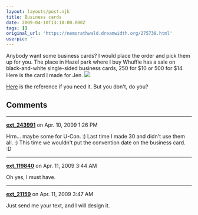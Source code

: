 ```yaml
---
layout: layouts/post.njk
title: Business cards
date: 2009-04-10T13:18:00.000Z
tags: []
original_url: 'https://nemorathwald.dreamwidth.org/275738.html'
userpic: ''
---
```

Anybody want some business cards? I would place the order and pick them up for you. The place in Hazel park where I buy Whuffie has a sale on black-and-white single-sided business cards, 250 for $10 or 500 for $14. Here is the card I made for Jen. ![](http://lh4.ggpht.com/_ENXtTKU9j1A/Sd9HIdmfwzI/AAAAAAAAGbA/WMh6M6X-7Ss/s400/jenleadbetterbusinesscard.gif)

[Here](http://www.xkcd.com/114/) is the reference if you need it. But you don't, do you?

## Comments

---

**[ext_243991](https://www.dreamwidth.org/users/ext_243991)** on Apr. 10, 2009 1:26 PM

Hrm... maybe some for U-Con. :) Last time I made 30 and didn't use them all. :) This time we wouldn't put the convention date on the business card. :D

---

**[ext_119840](https://www.dreamwidth.org/users/ext_119840)** on Apr. 11, 2009 3:44 AM

Oh yes, I must have.

---

**[ext_21159](https://www.dreamwidth.org/users/ext_21159)** on Apr. 11, 2009 3:47 AM

Just send me your text, and I will design it.

